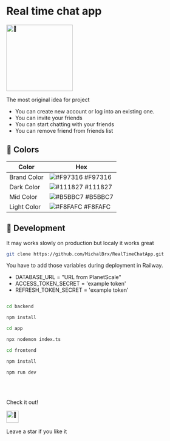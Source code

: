 # Real time chat app

<img src="https://fonts.gstatic.com/s/e/notoemoji/latest/1f680/512.gif" alt="🚀" width="175" height="175">

The most original idea for project 

* You can create new account or log into an existing one.
* You can invite your friends
* You can start chatting with your friends
* You can remove friend from friends list

## 🎨 Colors 

| Color           | Hex                                                                  |
| --------------- | -------------------------------------------------------------------- |
| Brand Color     | ![#F97316](https://via.placeholder.com/15/F97316/F97316.png) #F97316 |
| Dark Color      | ![#111827](https://via.placeholder.com/15/111827/111827.png) #111827 |
| Mid Color       | ![#B5BBC7](https://via.placeholder.com/15/B5BBC7/B5BBC7.png) #B5BBC7 |
| Light Color     | ![#F8FAFC](https://via.placeholder.com/15/F8FAFC/F8FAFC.png) #F8FAFC |

## 📔 Development
It may works slowly on production but localy it works great


```bash
git clone https://github.com/MichalBrx/RealTimeChatApp.git
```
You have to add those variables during deployment in Railway.
* DATABASE_URL = "URL from PlanetScale"
* ACCESS_TOKEN_SECRET = 'example token'
* REFRESH_TOKEN_SECRET = 'example token'

```bash

cd backend

npm install

cd app

npx nodemon index.ts
```
```bash
cd frontend

npm install

npm run dev
```

<br/>
<br/>

Check it out!

<img src="https://fonts.gstatic.com/s/e/notoemoji/latest/1f31f/512.gif" alt="🌟" width="32" height="32">

Leave a star if you like it 


